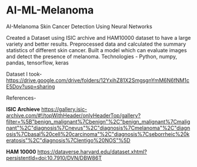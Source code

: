 # AI-ML-Melanoma
AI-Melanoma Skin Cancer Detection Using Neural Networks

Created a Dataset using ISIC archive and HAM10000 dataset to have a large variety and better results.
Preprocessed data and calculated the summary statistics of different skin cancer.
Built a model which can evaluate images and detect the presence of melanoma.
Technologies - Python, numpy, pandas, tensorflow, keras

Dataset I took-
https://drive.google.com/drive/folders/12YxihZ81X2SmgsgnYmM6N6fNM1cE5Dov?usp=sharing

References-

**ISIC Archieve**
https://gallery.isic-archive.com/#!/topWithHeader/onlyHeaderTop/gallery?filter=%5B"benign_malignant%7Cbenign"%2C"benign_malignant%7Cmalignant"%2C"diagnosis%7Cnevus"%2C"diagnosis%7Cmelanoma"%2C"diagnosis%7Cbasal%20cell%20carcinoma"%2C"diagnosis%7Cseborrheic%20keratosis"%2C"diagnosis%7Clentigo%20NOS"%5D

**HAM 10000**
https://dataverse.harvard.edu/dataset.xhtml?persistentId=doi:10.7910/DVN/DBW86T
